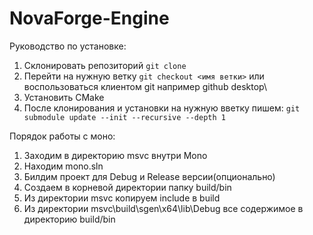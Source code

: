 # NovaForge-Engine

Руководство по установке:
1) Склонировать репозиторий
   `git clone`
2) Перейти на нужную ветку
   `git checkout <имя ветки>` или воспользоваться клиентом git например github desktop\
3) Установить CMake
4) После клонирования и установки на нужную вветку пишем:
   `git submodule update --init --recursive --depth 1`


Порядок работы с моно:
1) Заходим в директорию msvc внутри Mono
2) Находим mono.sln
3) Билдим проект для Debug и Release версии(опционально)
4) Создаем в корневой директории папку build/bin
5) Из директории msvc копируем include в build
6) Из директории msvc\build\sgen\x64\lib\Debug все содержимое в директорию build/bin

